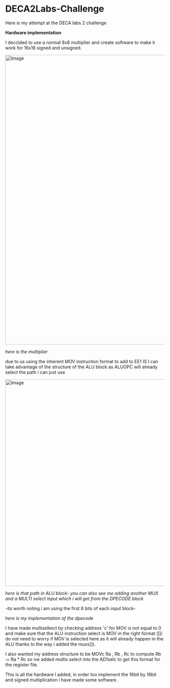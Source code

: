 # DECA2Labs-Challenge
Here is my attempt at the DECA labs 2 challenge

**Hardware implementation**

I deccided to use a normal 8x8 multiplier and create software to make it work for 16x16 signed and unsigned.

<img width="916" alt="Image" src="https://github.com/user-attachments/assets/3581ddd8-cc45-4cde-847d-bd6d60c9b20d" />

*here is the multiplier*

due to us using the inherent MOV instruction format to add to EE1 IS I can take advantage of the structure of the ALU block as ALUOPC will already select the path i can just use

<img width="654" alt="Image" src="https://github.com/user-attachments/assets/0d8f04fc-e311-46f3-b7ec-2df55a438b0b" />

*here is that path in ALU block- you can also see me adding another MUX and a MULTI select input which i will get from the DPECODE block*

-its worth noting i am using the first 8 bits of each input block-



*here is my implementation of the dpecode*

I have made multiselkect by checking address 'c' for MOV is not equal to 0 and make sure that the ALU instruction select is MOV in the right format ([[i do not need to worry if MOV is selected here as it will already happen in the ALU thanks to the way i added the muxs]]).

I also wanted my address structure to be MOVc Ra , Rb , Rc to compute Rb := Ra * Rc so ive added multis select into the AD1selc to get this format for the register file.

This is all the hardware I added, in order too implement the 16bit by 16bit and signed multiplication i have made some software.

